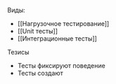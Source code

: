 Виды:
- [[Нагрузочное тестирование]]
- [[Unit тесты]]
- [[Интеграционные тесты]]


Тезисы
- Тесты фиксируют поведение
- Тесты создают